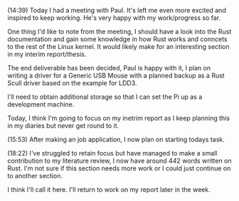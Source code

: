 (14:39)
Today I had a meeting with Paul. It's left me even more excited and inspired to keep working. He's very happy with my work/progress so far.

One thing I'd like to note from the meeting, I should have a look into the Rust documentation and gain some knowledge in how Rust works and conncets to the rest of the Linux kernel. It would likely make for an interesting section in my interim report/thesis. 

The end deliverable has been decided, Paul is happy with it, I plan on writing a driver for a Generic USB Mouse with a planned backup as a Rust Scull driver based on the example for LDD3. 

I'll need to obtain additional storage so that I can set the Pi up as a development machine. 

Today, I think I'm going to focus on my inetrim report as I keep planning this in my diaries but never get round to it. 

(15:53)
After making an job application, I now plan on starting todays task.

(18:22)
I've struggled to retain focus but have managed to make a small contribution to my literature review, I now have around 442 words written on Rust. I'm not sure if this section needs more work or I could just continue on to another section. 

I think I'll call it here. I'll return to work on my report later in the week. 